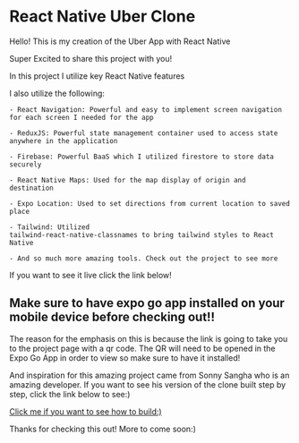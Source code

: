 # React Native Uber Clone

Hello! This is my creation of the Uber App with
React Native

Super Excited to share this project with you!

In this project I utilize key React Native features

I also utilize the following:

    - React Navigation: Powerful and easy to implement screen navigation for each screen I needed for the app

    - ReduxJS: Powerful state management container used to access state anywhere in the application

    - Firebase: Powerful BaaS which I utilized firestore to store data securely

    - React Native Maps: Used for the map display of origin and destination

    - Expo Location: Used to set directions from current location to saved place

    - Tailwind: Utilized
    tailwind-react-native-classnames to bring tailwind styles to React Native

    - And so much more amazing tools. Check out the project to see more

If you want to see it live click the link below!

## Make sure to have expo go app installed on your mobile device before checking out!!

The reason for the emphasis on this is because the link is going to take you to the project page with a qr code. The QR will need to be opened in the Expo Go App in order to view so make sure to have it installed!

And inspiration for this amazing project came from Sonny Sangha who is an amazing developer. If you want to see his version of the clone built step by step, click the link below to see:)

[Click me if you want to see how to build:)](https://www.youtube.com/watch?v=bvn_HYpix6s)

Thanks for checking this out! More to come soon:)
